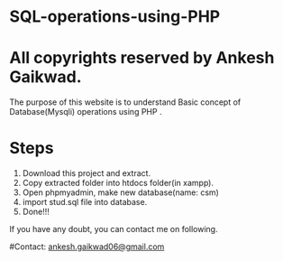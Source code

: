 # SQL-operations-using-PHP
# All copyrights reserved by Ankesh Gaikwad.

The purpose of this website is to understand Basic concept of Database(Mysqli) operations using PHP .

# Steps

1. Download this project and extract.
2. Copy extracted folder into htdocs folder(in xampp).
3. Open phpmyadmin, make new database(name: csm)
4. import stud.sql file into database.
5. Done!!!

If you have any doubt, you can contact me on following. 

#Contact: ankesh.gaikwad06@gmail.com
